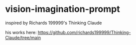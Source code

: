# vision-imagination-prompt
inspired by Richards 199999's Thinking Claude

his works here:
https://github.com/richards199999/Thinking-Claude/tree/main
